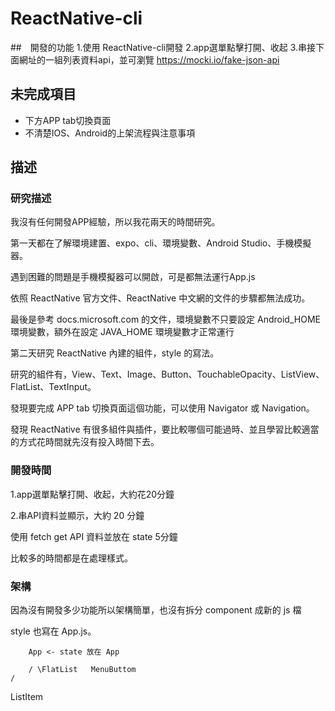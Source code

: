 # ReactNative-cli

##　開發的功能
1.使用 ReactNative-cli開發
2.app選單點擊打開、收起
3.串接下面網址的一組列表資料api，並可瀏覽
https://mocki.io/fake-json-api

## 未完成項目
+ 下方APP tab切換頁面
+ 不清楚IOS、Android的上架流程與注意事項

## 描述
### 研究描述
我沒有任何開發APP經驗，所以我花兩天的時間研究。

第一天都在了解環境建置、expo、cli、環境變數、Android Studio、手機模擬器。

遇到困難的問題是手機模擬器可以開啟，可是都無法運行App.js

依照 ReactNative 官方文件、ReactNative 中文網的文件的步驟都無法成功。

最後是參考 docs.microsoft.com 的文件，環境變數不只要設定 Android_HOME環境變數，額外在設定 JAVA_HOME 環境變數才正常運行

第二天研究 ReactNative 內建的組件，style 的寫法。

研究的組件有，View、Text、Image、Button、TouchableOpacity、ListView、FlatList、TextInput。

發現要完成 APP tab 切換頁面這個功能，可以使用 Navigator 或 Navigation。

發現 ReactNative 有很多組件與插件，要比較哪個可能過時、並且學習比較適當的方式花時間就先沒有投入時間下去。

### 開發時間
1.app選單點擊打開、收起，大約花20分鐘

2.串API資料並顯示，大約 20 分鐘

使用 fetch get API 資料並放在 state 5分鐘

比較多的時間都是在處理樣式。


### 架構
因為沒有開發多少功能所以架構簡單，也沒有拆分 component 成新的 js 檔

style 也寫在 App.js。

        App <- state 放在 App
        
        / \FlatList   MenuButtom
    /
    
ListItem
        


